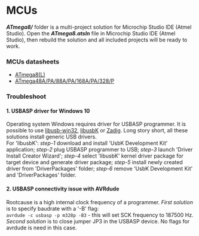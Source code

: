 # MCUs

***ATmega8/*** folder is a multi-project solution for Microchip Studio IDE (Atmel Studio). Open the ***ATmega8.atsln*** file in Microchip Studio IDE (Atmel Studio), then rebuild the solution and all included projects will be ready to work.

### MCUs datasheets
- [ATmega8(L)](https://ww1.microchip.com/downloads/en/DeviceDoc/Atmel-2486-8-bit-AVR-microcontroller-ATmega8_L_datasheet.pdf)  
- [ATmega48A/PA/88A/PA/168A/PA/328/P](https://ww1.microchip.com/downloads/en/DeviceDoc/ATmega48A-PA-88A-PA-168A-PA-328-P-DS-DS40002061B.pdf)  

### Troubleshoot  
#### 1. USBASP driver for Windows 10  
Operating system Windows requires driver for USBASP programmer. It is possible to use [libusb-win32](https://sourceforge.net/projects/libusb-win32/ "libusb-win32"), [libusbK](https://sourceforge.net/projects/libusbk/ "libusbK") or [Zadig](https://zadig.akeo.ie/ "Zadig"). Long story short, all these solutions install generic USB drivers.  
For 'libusbK': *step-1* download and install 'UsbK Development Kit' application; *step-2* plug USBASP programmer to USB; *step-3* launch 'Driver Install Creator Wizard'; *step-4* select 'libusbK' kernel driver package for target device and generate driver package; *step-5* install newly created driver from 'DriverPackages' folder; *step-6* remove 'UsbK Development Kit' and 'DriverPackages' folder.  
#### 2. USBASP connectivity issue with AVRdude  
Rootcause is a high internal clock frequency of a programmer. *First solution* is to specify baudrate with a '-B' flag:  
`avrdude -c usbasp -p m328p -B3` - this will set SCK frequency to 187500 Hz.  
*Second solution* is to close jumper JP3 in the USBASP device. No flags for avrdude is need in this case.  
